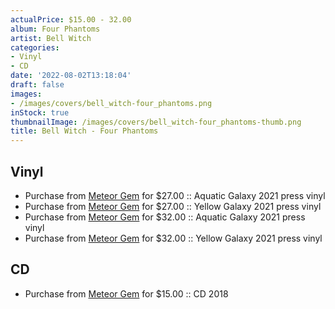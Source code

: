 ```yaml
---
actualPrice: $15.00 - 32.00
album: Four Phantoms
artist: Bell Witch
categories:
- Vinyl
- CD
date: '2022-08-02T13:18:04'
draft: false
images:
- /images/covers/bell_witch-four_phantoms.png
inStock: true
thumbnailImage: /images/covers/bell_witch-four_phantoms-thumb.png
title: Bell Witch - Four Phantoms
---
```


## Vinyl
* Purchase from [Meteor Gem](https://meteor-gem.com/products/bell-witch-four-phantoms-2xlp) for $27.00 :: Aquatic Galaxy 2021 press vinyl
* Purchase from [Meteor Gem](https://meteor-gem.com/products/bell-witch-four-phantoms-2xlp) for $27.00 :: Yellow Galaxy 2021 press vinyl
* Purchase from [Meteor Gem](https://meteor-gem.com/products/bell-witch-four-phantoms-2xlp-1) for $32.00 :: Aquatic Galaxy 2021 press vinyl
* Purchase from [Meteor Gem](https://meteor-gem.com/products/bell-witch-four-phantoms-2xlp-1) for $32.00 :: Yellow Galaxy 2021 press vinyl
## CD
* Purchase from [Meteor Gem](https://meteor-gem.com/products/bell-witch-four-phantoms-cd) for $15.00 :: CD 2018
